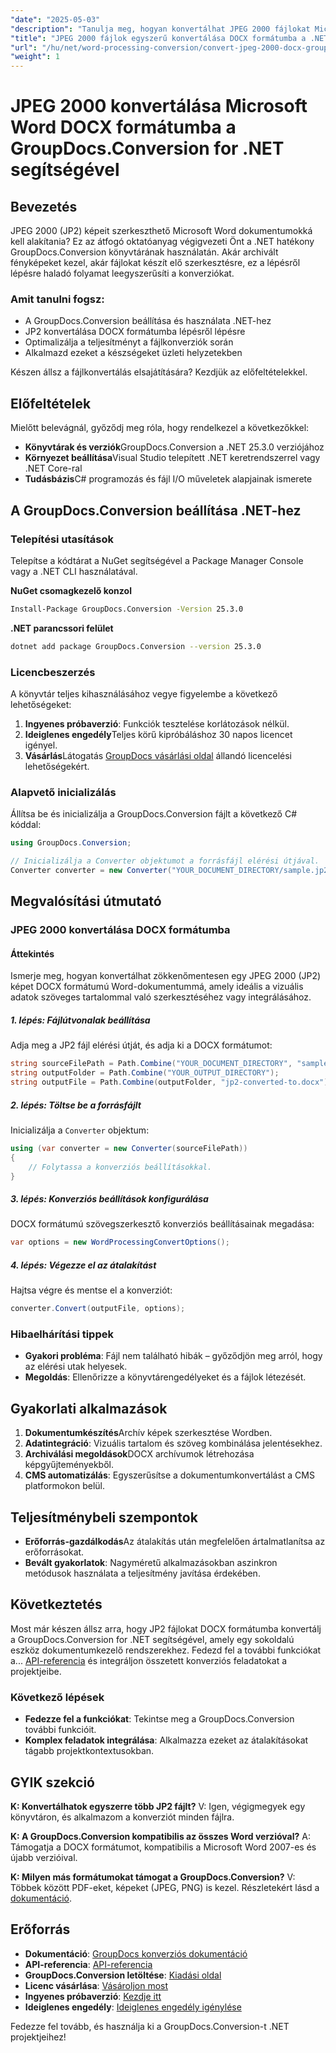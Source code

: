 ```yaml
---
"date": "2025-05-03"
"description": "Tanulja meg, hogyan konvertálhat JPEG 2000 fájlokat Microsoft Word DOCX formátumba a .NET-hez készült GroupDocs.Conversion segítségével ezzel a lépésről lépésre bemutató útmutatóval."
"title": "JPEG 2000 fájlok egyszerű konvertálása DOCX formátumba a .NET-hez készült GroupDocs.Conversion segítségével"
"url": "/hu/net/word-processing-conversion/convert-jpeg-2000-docx-groupdocs-net/"
"weight": 1
---
```


# JPEG 2000 konvertálása Microsoft Word DOCX formátumba a GroupDocs.Conversion for .NET segítségével

## Bevezetés

JPEG 2000 (JP2) képeit szerkeszthető Microsoft Word dokumentumokká kell alakítania? Ez az átfogó oktatóanyag végigvezeti Önt a .NET hatékony GroupDocs.Conversion könyvtárának használatán. Akár archivált fényképeket kezel, akár fájlokat készít elő szerkesztésre, ez a lépésről lépésre haladó folyamat leegyszerűsíti a konverziókat.

### Amit tanulni fogsz:
- A GroupDocs.Conversion beállítása és használata .NET-hez
- JP2 konvertálása DOCX formátumba lépésről lépésre
- Optimalizálja a teljesítményt a fájlkonverziók során
- Alkalmazd ezeket a készségeket üzleti helyzetekben

Készen állsz a fájlkonvertálás elsajátítására? Kezdjük az előfeltételekkel.

## Előfeltételek

Mielőtt belevágnál, győződj meg róla, hogy rendelkezel a következőkkel:
- **Könyvtárak és verziók**GroupDocs.Conversion a .NET 25.3.0 verziójához
- **Környezet beállítása**Visual Studio telepített .NET keretrendszerrel vagy .NET Core-ral
- **Tudásbázis**C# programozás és fájl I/O műveletek alapjainak ismerete

## A GroupDocs.Conversion beállítása .NET-hez

### Telepítési utasítások
Telepítse a kódtárat a NuGet segítségével a Package Manager Console vagy a .NET CLI használatával.

**NuGet csomagkezelő konzol**
```bash
Install-Package GroupDocs.Conversion -Version 25.3.0
```

**.NET parancssori felület**
```bash
dotnet add package GroupDocs.Conversion --version 25.3.0
```

### Licencbeszerzés
A könyvtár teljes kihasználásához vegye figyelembe a következő lehetőségeket:
1. **Ingyenes próbaverzió**: Funkciók tesztelése korlátozások nélkül.
2. **Ideiglenes engedély**Teljes körű kipróbáláshoz 30 napos licencet igényel.
3. **Vásárlás**Látogatás [GroupDocs vásárlási oldal](https://purchase.groupdocs.com/buy) állandó licencelési lehetőségekért.

### Alapvető inicializálás
Állítsa be és inicializálja a GroupDocs.Conversion fájlt a következő C# kóddal:
```csharp
using GroupDocs.Conversion;

// Inicializálja a Converter objektumot a forrásfájl elérési útjával.
Converter converter = new Converter("YOUR_DOCUMENT_DIRECTORY/sample.jp2");
```

## Megvalósítási útmutató

### JPEG 2000 konvertálása DOCX formátumba

#### Áttekintés
Ismerje meg, hogyan konvertálhat zökkenőmentesen egy JPEG 2000 (JP2) képet DOCX formátumú Word-dokumentummá, amely ideális a vizuális adatok szöveges tartalommal való szerkesztéséhez vagy integrálásához.

##### 1. lépés: Fájlútvonalak beállítása
Adja meg a JP2 fájl elérési útját, és adja ki a DOCX formátumot:
```csharp
string sourceFilePath = Path.Combine("YOUR_DOCUMENT_DIRECTORY", "sample.jp2");
string outputFolder = Path.Combine("YOUR_OUTPUT_DIRECTORY");
string outputFile = Path.Combine(outputFolder, "jp2-converted-to.docx");
```

##### 2. lépés: Töltse be a forrásfájlt
Inicializálja a `Converter` objektum:
```csharp
using (var converter = new Converter(sourceFilePath))
{
    // Folytassa a konverziós beállításokkal.
}
```

##### 3. lépés: Konverziós beállítások konfigurálása
DOCX formátumú szövegszerkesztő konverziós beállításainak megadása:
```csharp
var options = new WordProcessingConvertOptions();
```

##### 4. lépés: Végezze el az átalakítást
Hajtsa végre és mentse el a konverziót:
```csharp
converter.Convert(outputFile, options);
```

### Hibaelhárítási tippek
- **Gyakori probléma**: Fájl nem található hibák – győződjön meg arról, hogy az elérési utak helyesek.
- **Megoldás**: Ellenőrizze a könyvtárengedélyeket és a fájlok létezését.

## Gyakorlati alkalmazások
1. **Dokumentumkészítés**Archív képek szerkesztése Wordben.
2. **Adatintegráció**: Vizuális tartalom és szöveg kombinálása jelentésekhez.
3. **Archiválási megoldások**DOCX archívumok létrehozása képgyűjteményekből.
4. **CMS automatizálás**: Egyszerűsítse a dokumentumkonvertálást a CMS platformokon belül.

## Teljesítménybeli szempontok
- **Erőforrás-gazdálkodás**Az átalakítás után megfelelően ártalmatlanítsa az erőforrásokat.
- **Bevált gyakorlatok**: Nagyméretű alkalmazásokban aszinkron metódusok használata a teljesítmény javítása érdekében.

## Következtetés
Most már készen állsz arra, hogy JP2 fájlokat DOCX formátumba konvertálj a GroupDocs.Conversion for .NET segítségével, amely egy sokoldalú eszköz dokumentumkezelő rendszerekhez. Fedezd fel a további funkciókat a... [API-referencia](https://reference.groupdocs.com/conversion/net/) és integráljon összetett konverziós feladatokat a projektjeibe.

### Következő lépések
- **Fedezze fel a funkciókat**: Tekintse meg a GroupDocs.Conversion további funkcióit.
- **Komplex feladatok integrálása**: Alkalmazza ezeket az átalakításokat tágabb projektkontextusokban.

## GYIK szekció
**K: Konvertálhatok egyszerre több JP2 fájlt?**
V: Igen, végigmegyek egy könyvtáron, és alkalmazom a konverziót minden fájlra.

**K: A GroupDocs.Conversion kompatibilis az összes Word verzióval?**
A: Támogatja a DOCX formátumot, kompatibilis a Microsoft Word 2007-es és újabb verzióival.

**K: Milyen más formátumokat támogat a GroupDocs.Conversion?**
V: Többek között PDF-eket, képeket (JPEG, PNG) is kezel. Részletekért lásd a [dokumentáció](https://docs.groupdocs.com/conversion/net/).

## Erőforrás
- **Dokumentáció**: [GroupDocs konverziós dokumentáció](https://docs.groupdocs.com/conversion/net/)
- **API-referencia**: [API-referencia](https://reference.groupdocs.com/conversion/net/)
- **GroupDocs.Conversion letöltése**: [Kiadási oldal](https://releases.groupdocs.com/conversion/net/)
- **Licenc vásárlása**: [Vásároljon most](https://purchase.groupdocs.com/buy)
- **Ingyenes próbaverzió**: [Kezdje itt](https://releases.groupdocs.com/conversion/net/)
- **Ideiglenes engedély**: [Ideiglenes engedély igénylése](https://purchase.groupdocs.com/temporary-license/)

Fedezze fel tovább, és használja ki a GroupDocs.Conversion-t .NET projektjeihez!